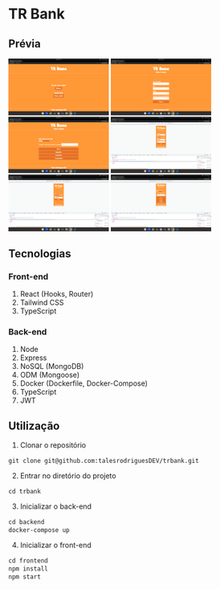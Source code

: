 # TR Bank

## Prévia

<img src="./desktop-home.png" width=200 /> <img src="./desktop-signin.png" width=200 /> <img src="./desktop-client.png" width=200 />
​
<img src="./mobile-signin.png" width=200 /> <img src="./mobile-login.png" width=200 /> <img src="./mobile-client.png" width=200 />

## Tecnologias

### Front-end
1. React (Hooks, Router)
2. Tailwind CSS
3. TypeScript

### Back-end
1. Node
2. Express
3. NoSQL (MongoDB)
4. ODM (Mongoose)
5. Docker (Dockerfile, Docker-Compose)
6. TypeScript
7. JWT

## Utilização

1. Clonar o repositório

```
git clone git@github.com:talesrodriguesDEV/trbank.git
```

2. Entrar no diretório do projeto

```
cd trbank
```

3. Inicializar o back-end

```
cd backend
docker-compose up
```

4. Inicializar o front-end

```
cd frontend
npm install
npm start
```
